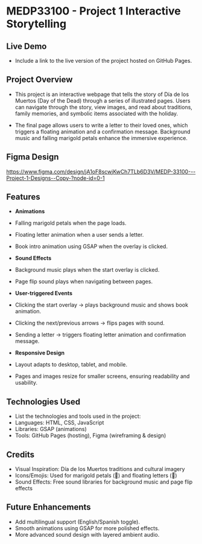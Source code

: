 # MEDP33100 - Project 1 Interactive Storytelling

## Live Demo

- Include a link to the live version of the project hosted on GitHub Pages.

## Project Overview
- This project is an interactive webpage that tells the story of Día de los Muertos (Day of the Dead) through a series of illustrated pages. Users can navigate through the story, view images, and read about traditions, family memories, and symbolic items associated with the holiday.

- The final page allows users to write a letter to their loved ones, which triggers a floating animation and a confirmation message. Background music and falling marigold petals enhance the immersive experience.


## Figma Design

https://www.figma.com/design/jA1oF8scwjKwCh7TLb6D3V/MEDP-33100---Project-1-Designs--Copy-?node-id=0-1

## Features
- **Animations**  
- Falling marigold petals when the page loads.
- Floating letter animation when a user sends a letter.
- Book intro animation using GSAP when the overlay is clicked. 

- **Sound Effects**  
 - Background music plays when the start overlay is clicked.
 - Page flip sound plays when navigating between pages.

- **User-triggered Events**  
- Clicking the start overlay → plays background music and shows book animation.
- Clicking the next/previous arrows → flips pages with sound.
- Sending a letter → triggers floating letter animation and confirmation message. 

- **Responsive Design**  
- Layout adapts to desktop, tablet, and mobile.
- Pages and images resize for smaller screens, ensuring readability and usability.


## Technologies Used

- List the technologies and tools used in the project:
- Languages: HTML, CSS, JavaScript
- Libraries: GSAP (animations)
- Tools: GitHub Pages (hosting), Figma (wireframing & design)

## Credits
- Visual Inspiration: Día de los Muertos traditions and cultural imagery
- Icons/Emojis: Used for marigold petals (🌼) and floating letters (💌)
- Sound Effects: Free sound libraries for background music and page flip effects

## Future Enhancements
- Add multilingual support (English/Spanish toggle).  
- Smooth animations using GSAP for more polished effects.  
- More advanced sound design with layered ambient audio.  

